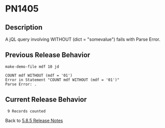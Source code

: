 # PN1405

<PageHeader />

## Description

A jQL query involving WITHOUT (dict = "somevalue") fails with Parse Error.

## Previous Release Behavior

```text
make-demo-file mdf 10 jd

COUNT mdf WITHOUT (mdf = '01')
Error in Statement "COUNT mdf WITHOUT (mdf = '01')"
Parse Error: .
```

## Current Release Behavior

```text
 9 Records counted
```

Back to [5.8.5 Release Notes](./../README.md)

<PageFooter />
